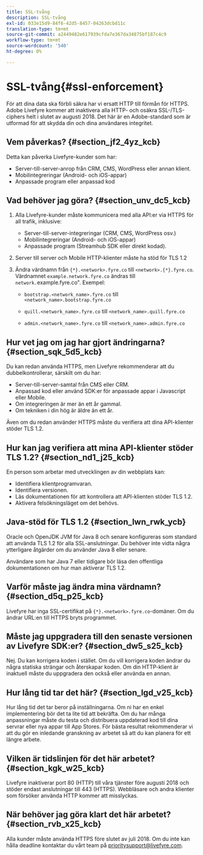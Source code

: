 ```yaml
---
title: SSL-tvång
description: SSL-tvång
exl-id: 033e15d9-84f6-42d5-8457-04263dcbd11c
translation-type: tm+mt
source-git-commit: a2449482e617939cfda7e367da34875bf187c4c9
workflow-type: tm+mt
source-wordcount: '540'
ht-degree: 0%

---
```


# SSL-tvång{#ssl-enforcement}

För att dina data ska förbli säkra har vi ersatt HTTP till förmån för HTTPS. Adobe Livefyre kommer att inaktivera alla HTTP- och osäkra SSL-/TLS-ciphers helt i slutet av augusti 2018. Det här är en Adobe-standard som är utformad för att skydda din och dina användares integritet.

## Vem påverkas? {#section_jf2_4yz_kcb}

Detta kan påverka Livefyre-kunder som har:

* Server-till-server-anrop från CRM, CMS, WordPress eller annan klient.
* Mobilintegreringar (Android- och iOS-appar)
* Anpassade program eller anpassad kod

## Vad behöver jag göra? {#section_unv_dc5_kcb}

1. Alla Livefyre-kunder måste kommunicera med alla API:er via HTTPS för all trafik, inklusive:

   * Server-till-server-integreringar (CRM, CMS, WordPress osv.)
   * Mobilintegreringar (Android- och iOS-appar)
   * Anpassade program (Streamhub SDK eller direkt kodad).

1. Server till server och Mobile HTTP-klienter måste ha stöd för TLS 1.2
1. Ändra värdnamn från `{*}.<network>.fyre.co` till `<network>.{*}.fyre.co`. Värdnamnet `example.network.fyre.co` ändras till `network.`example.fyre.co&quot;. Exempel:

   * `bootstrap.<network_name>.fyre.co` till  `<network_name>.bootstrap.fyre.co`

   * `quill.<network_name>.fyre.co` till  `<network_name>.quill.fyre.co`

   * `admin.<network_name>.fyre.co` till  `<network_name>.admin.fyre.co`

## Hur vet jag om jag har gjort ändringarna? {#section_sqk_5d5_kcb}

Du kan redan använda HTTPS, men Livefyre rekommenderar att du dubbelkontrollerar, särskilt om du har:

* Server-till-server-samtal från CMS eller CRM.
* Anpassad kod eller använd SDK:er för anpassade appar i Javascript eller Mobile.
* Om integreringen är mer än ett år gammal.
* Om tekniken i din hög är äldre än ett år.

Även om du redan använder HTTPS måste du verifiera att dina API-klienter stöder TLS 1.2.

## Hur kan jag verifiera att mina API-klienter stöder TLS 1.2? {#section_nd1_j25_kcb}

En person som arbetar med utvecklingen av din webbplats kan:

* Identifiera klientprogramvaran.
* Identifiera versionen.
* Läs dokumentationen för att kontrollera att API-klienten stöder TLS 1.2.
* Aktivera felsökningsläget om det behövs.

## Java-stöd för TLS 1.2 {#section_lwn_rwk_ycb}

Oracle och OpenJDK JVM för Java 8 och senare konfigureras som standard att använda TLS 1.2 för alla SSL-anslutningar. Du behöver inte vidta några ytterligare åtgärder om du använder Java 8 eller senare.

Användare som har Java 7 eller tidigare bör läsa den offentliga dokumentationen om hur man aktiverar TLS 1.2.

## Varför måste jag ändra mina värdnamn? {#section_d5q_p25_kcb}

Livefyre har inga SSL-certifikat på `{*}.<network>.fyre.co`-domäner. Om du ändrar URL:en till HTTPS bryts programmet.

## Måste jag uppgradera till den senaste versionen av Livefyre SDK:er? {#section_dw5_s25_kcb}

Nej. Du kan korrigera koden i stället. Om du vill korrigera koden ändrar du några statiska strängar och återskapar koden. Om din HTTP-klient är inaktuell måste du uppgradera den också eller använda en annan.

## Hur lång tid tar det här? {#section_lgd_v25_kcb}

Hur lång tid det tar beror på inställningarna. Om ni har en enkel implementering bör det ta lite tid att bekräfta. Om du har många anpassningar måste du testa och distribuera uppdaterad kod till dina servrar eller nya appar till App Stores. För bästa resultat rekommenderar vi att du gör en inledande granskning av arbetet så att du kan planera för ett längre arbete.

## Vilken är tidslinjen för det här arbetet? {#section_kgk_w25_kcb}

Livefyre inaktiverar port 80 (HTTP) till våra tjänster före augusti 2018 och stöder endast anslutningar till 443 (HTTPS). Webbläsare och andra klienter som försöker använda HTTP kommer att misslyckas.

## När behöver jag göra klart det här arbetet? {#section_rvb_x25_kcb}

Alla kunder måste använda HTTPS före slutet av juli 2018. Om du inte kan hålla deadline kontaktar du vårt team på prioritysupport@livefyre.com.
